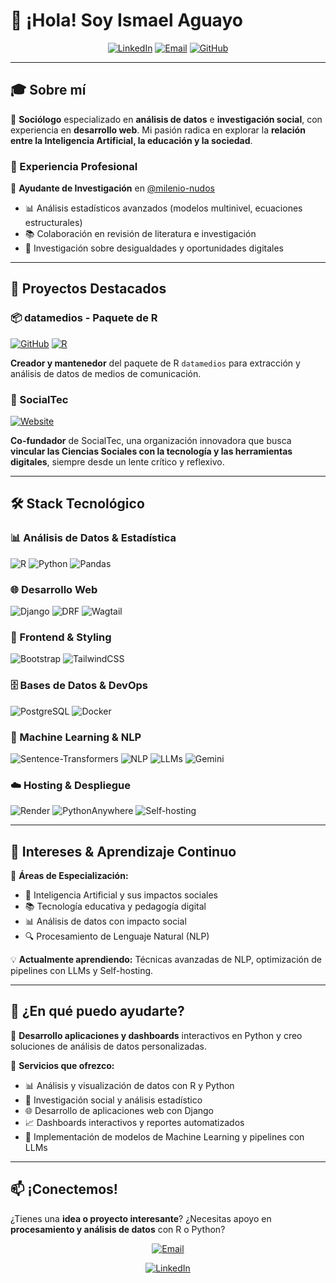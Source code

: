 # 👋 ¡Hola! Soy Ismael Aguayo

<div align="center">

[![LinkedIn](https://img.shields.io/badge/LinkedIn-0077B5?style=for-the-badge&logo=linkedin&logoColor=white)](https://www.linkedin.com/in/ismael-aguayo-47780b2bb/)
[![Email](https://img.shields.io/badge/Email-D14836?style=for-the-badge&logo=gmail&logoColor=white)](mailto:ismaelaguayob@gmail.com)
[![GitHub](https://img.shields.io/badge/GitHub-100000?style=for-the-badge&logo=github&logoColor=white)](https://github.com/exetrujillo)

</div>

---

## 🎓 Sobre mí

🔬 **Sociólogo** especializado en **análisis de datos** e **investigación social**, con experiencia en **desarrollo web**. Mi pasión radica en explorar la **relación entre la Inteligencia Artificial, la educación y la sociedad**.

### 🏢 Experiencia Profesional

🔬 **Ayudante de Investigación** en [@milenio-nudos](https://github.com/milenio-nudos)
- 📊 Análisis estadísticos avanzados (modelos multinivel, ecuaciones estructurales)
- 📚 Colaboración en revisión de literatura e investigación
- 🧠 Investigación sobre desigualdades y oportunidades digitales

---

## 🚀 Proyectos Destacados

### 📦 datamedios - Paquete de R
[![GitHub](https://img.shields.io/badge/GitHub-datamedios-blue?style=flat-square&logo=github)](https://github.com/exetrujillo/datamedios)
[![R](https://img.shields.io/badge/R-276DC3?style=flat-square&logo=r&logoColor=white)](https://github.com/exetrujillo/datamedios)

**Creador y mantenedor** del paquete de R `datamedios` para extracción y análisis de datos de medios de comunicación.

### 🏢 SocialTec
[![Website](https://socialtec.cl/static/images/logo-new.b43880a0a028.svg)](https://socialtec.cl/)

**Co-fundador** de SocialTec, una organización innovadora que busca **vincular las Ciencias Sociales con la tecnología y las herramientas digitales**, siempre desde un lente crítico y reflexivo.

---

## 🛠️ Stack Tecnológico

### 📊 Análisis de Datos & Estadística
![R](https://img.shields.io/badge/R-276DC3?style=for-the-badge&logo=r&logoColor=white)
![Python](https://img.shields.io/badge/Python-3776AB?style=for-the-badge&logo=python&logoColor=white)
![Pandas](https://img.shields.io/badge/pandas-150458?style=for-the-badge&logo=pandas&logoColor=white)

### 🌐 Desarrollo Web
![Django](https://img.shields.io/badge/Django-092E20?style=for-the-badge&logo=django&logoColor=white)
![DRF](https://img.shields.io/badge/Django_REST-ff1709?style=for-the-badge&logo=django&logoColor=white)
![Wagtail](https://img.shields.io/badge/Wagtail-43B02A?style=for-the-badge&logo=wagtail&logoColor=white)

### 🎨 Frontend & Styling
![Bootstrap](https://img.shields.io/badge/Bootstrap-563D7C?style=for-the-badge&logo=bootstrap&logoColor=white)
![TailwindCSS](https://img.shields.io/badge/Tailwind_CSS-38B2AC?style=for-the-badge&logo=tailwind-css&logoColor=white)

### 🗄️ Bases de Datos & DevOps
![PostgreSQL](https://img.shields.io/badge/PostgreSQL-316192?style=for-the-badge&logo=postgresql&logoColor=white)
![Docker](https://img.shields.io/badge/Docker-2496ED?style=for-the-badge&logo=docker&logoColor=white)

### 🤖 Machine Learning & NLP
![Sentence-Transformers](https://img.shields.io/badge/Sentence--Transformers-FF6B6B?style=for-the-badge&logo=huggingface&logoColor=white)
![NLP](https://img.shields.io/badge/NLP-4285F4?style=for-the-badge&logo=google&logoColor=white)
![LLMs](https://img.shields.io/badge/LLMs_APIs-00C851?style=for-the-badge&logo=openai&logoColor=white) 
![Gemini](https://img.shields.io/badge/Gemini_API-4285F4?style=for-the-badge&logo=google&logoColor=white)

### ☁️ Hosting & Despliegue

![Render](https://img.shields.io/badge/Render-46E3B7?style=for-the-badge&logo=render&logoColor=white) 
![PythonAnywhere](https://img.shields.io/badge/PythonAnywhere-1D9FD7?style=for-the-badge&logo=python&logoColor=white) 
![Self-hosting](https://img.shields.io/badge/Self-hosting-FF6B35?style=for-the-badge&logo=ubuntu&logoColor=white)

---

## 🎯 Intereses & Aprendizaje Continuo

🧠 **Áreas de Especialización:**
- 🤖 Inteligencia Artificial y sus impactos sociales
- 📚 Tecnología educativa y pedagogía digital
- 📊 Análisis de datos con impacto social
- 🔍 Procesamiento de Lenguaje Natural (NLP)

💡 **Actualmente aprendiendo:** Técnicas avanzadas de NLP, optimización de pipelines con LLMs y Self-hosting.

---

## 🌟 ¿En qué puedo ayudarte?

🚀 **Desarrollo aplicaciones y dashboards** interactivos en Python y creo soluciones de análisis de datos personalizadas.

💼 **Servicios que ofrezco:**
- 📊 Análisis y visualización de datos con R y Python
- 🔬 Investigación social y análisis estadístico
- 🌐 Desarrollo de aplicaciones web con Django
- 📈 Dashboards interactivos y reportes automatizados
- 🤖 Implementación de modelos de Machine Learning y pipelines con LLMs

---

## 📫 ¡Conectemos!

¿Tienes una **idea o proyecto interesante**? ¿Necesitas apoyo en **procesamiento y análisis de datos** con R o Python? 

<div align="center">

[![Email](https://img.shields.io/badge/📧_ismaelaguayob@gmail.com-D14836?style=for-the-badge&logo=gmail&logoColor=white)](mailto:ismaelaguayob@gmail.com)

[![LinkedIn](https://img.shields.io/badge/LinkedIn-Conectar-0077B5?style=for-the-badge&logo=linkedin&logoColor=white)](https://www.linkedin.com/in/ismael-aguayo-47780b2bb/)

</div>
